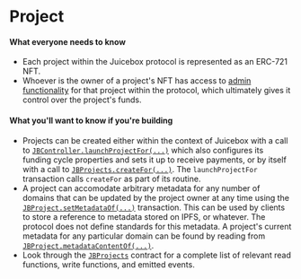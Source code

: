 # Project

#### What everyone needs to know

* Each project within the Juicebox protocol is represented as an ERC-721 NFT.
* Whoever is the owner of a project's NFT has access to [admin functionality](protocol/learn/glossary/operator.md) for that project within the protocol, which ultimately gives it control over the project's funds.

#### What you'll want to know if you're building

* Projects can be created either within the context of Juicebox with a call to [`JBController.launchProjectFor(...)`](/protocol/api/contracts/or-controllers/jbcontroller/write/launchprojectfor.md) which also configures its funding cycle properties and sets it up to receive payments, or by itself with a call to [`JBProjects.createFor(...)`](/protocol/api/contracts/jbprojects/write/createfor.md). The `launchProjectFor` transaction calls `createFor` as part of its routine.
* A project can accomodate arbitrary metadata for any number of domains that can be updated by the project owner at any time using the [`JBProject.setMetadataOf(...)`](/protocol/api/contracts/jbprojects/write/setmetadataof.md) transaction. This can be used by clients to store a reference to metadata stored on IPFS, or whatever. The protocol does not define standards for this metadata. A project's current metadata for any particular domain can be found by reading from [`JBProject.metadataContentOf(...)`](/protocol/api/contracts/jbprojects/properties/metadatacontentof.md).
* Look through the [`JBProjects`](/protocol/api/contracts/jbprojects/) contract for a complete list of relevant read functions, write functions, and emitted events.
